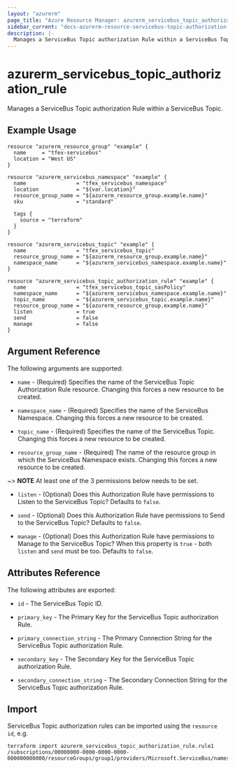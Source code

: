 ```yaml
---
layout: "azurerm"
page_title: "Azure Resource Manager: azurerm_servicebus_topic_authorization_rule"
sidebar_current: "docs-azurerm-resource-servicebus-topic-authorization-rule"
description: |-
  Manages a ServiceBus Topic authorization Rule within a ServiceBus Topic.
---
```


# azurerm_servicebus_topic_authorization_rule

Manages a ServiceBus Topic authorization Rule within a ServiceBus Topic.

## Example Usage

```hcl
resource "azurerm_resource_group" "example" {
  name     = "tfex-servicebus"
  location = "West US"
}

resource "azurerm_servicebus_namespace" "example" {
  name                = "tfex_servicebus_namespace"
  location            = "${var.location}"
  resource_group_name = "${azurerm_resource_group.example.name}"
  sku                 = "standard"

  tags {
    source = "terraform"
  }
}

resource "azurerm_servicebus_topic" "example" {
  name                = "tfex_servicebus_topic"
  resource_group_name = "${azurerm_resource_group.example.name}"
  namespace_name      = "${azurerm_servicebus_namespace.example.name}"
}

resource "azurerm_servicebus_topic_authorization_rule" "example" {
  name                = "tfex_servicebus_topic_sasPolicy"
  namespace_name      = "${azurerm_servicebus_namespace.example.name}"
  topic_name          = "${azurerm_servicebus_topic.example.name}"
  resource_group_name = "${azurerm_resource_group.example.name}"
  listen              = true
  send                = false
  manage              = false
}
```

## Argument Reference

The following arguments are supported:

* `name` - (Required) Specifies the name of the ServiceBus Topic Authorization Rule resource. Changing this forces a new resource to be created.

* `namespace_name` - (Required) Specifies the name of the ServiceBus Namespace. Changing this forces a new resource to be created.

* `topic_name` - (Required) Specifies the name of the ServiceBus Topic. Changing this forces a new resource to be created.

* `resource_group_name` - (Required) The name of the resource group in which the ServiceBus Namespace exists. Changing this forces a new resource to be created.

~> **NOTE** At least one of the 3 permissions below needs to be set.

* `listen` - (Optional) Does this Authorization Rule have permissions to Listen to the ServiceBus Topic? Defaults to `false`.

* `send` - (Optional) Does this Authorization Rule have permissions to Send to the ServiceBus Topic? Defaults to `false`.

* `manage` - (Optional) Does this Authorization Rule have permissions to Manage to the ServiceBus Topic? When this property is `true` - both `listen` and `send` must be too. Defaults to `false`.

## Attributes Reference

The following attributes are exported:

* `id` - The ServiceBus Topic ID.

* `primary_key` - The Primary Key for the ServiceBus Topic authorization Rule.

* `primary_connection_string` - The Primary Connection String for the ServiceBus Topic authorization Rule.

* `secondary_key` - The Secondary Key for the ServiceBus Topic authorization Rule.

* `secondary_connection_string` - The Secondary Connection String for the ServiceBus Topic authorization Rule.

## Import

ServiceBus Topic authorization rules can be imported using the `resource id`, e.g.

```shell
terraform import azurerm_servicebus_topic_authorization_rule.rule1 /subscriptions/00000000-0000-0000-0000-000000000000/resourceGroups/group1/providers/Microsoft.ServiceBus/namespaces/namespace1/topics/topic1/authorizationRules/rule1
```
